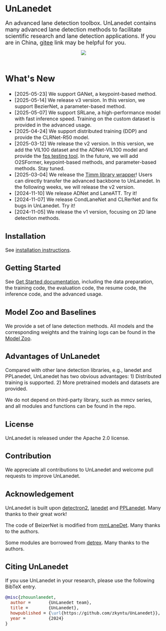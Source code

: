 # UnLanedet
<font size=4> An advanced lane detection toolbox. UnLanedet contains many advanced lane detection methods to facilitate scientific research and lane detection applications. If you are in China, [gitee](https://gitee.com/zkyseured/UnLanedet) link may be helpful for you.

<div align="center">
  <img src="doc/Lane_Detection_Demo.jpg"/>
</div>
<br>

## What's New 
* <font size=3> [2025-05-23] We support GANet, a keypoint-based method.
* <font size=3> [2025-05-14] We release v3 version. In this version, we support BezierNet, a parameter-based method.
* <font size=3> [2025-05-07] We support SRLane, a high-performance model with fast inference speed. Training on the custom dataset is provided in the advanced usage.
* <font size=3> [2025-04-24] We support distributed training (DDP) and provide the CLRNet-R50 model.
* <font size=3> [2025-03-12] We release the v2 version. In this version, we add the VIL100 dataset and the ADNet-VIL100 model and provide the [fps testing tool](./tools/test_speed.py). In the future, we will add O2SFormer, keypoint-based methods, and parameter-based methods. Stay tuned.
* <font size=3> [2025-03-04] We release the [Timm library wrapper](unlanedet/model/module/backbone/timm_wrapper.py)! Users can directly transfer the advanced backbone to UnLanedet. In the following weeks, we will release the v2 version.
* <font size=3> [2024-11-10] We release ADNet and LaneATT. Try it!
* <font size=3> [2024-11-07] We release CondLaneNet and CLRerNet and fix bugs in UnLanedet. Try it!
* <font size=3> [2024-11-05] We release the v1 version, focusing on 2D lane detection methods.

## Installation
<font size=3> See [installation instructions](doc/install.md).

## Getting Started
<font size=3> See [Get Started documentation](scripts/TRAIN.md), including the data preparation, the training code, the evaluation code, the resume code, the inference code, and the advanced usage.

## Model Zoo and Baselines
We provide a set of lane detection methods. All models and the corresponding weights and the training logs can be found in the [Model Zoo](doc/model_zpp.md).

## Advantages of UnLanedet
Compared with other lane detection libraries, e.g., lanedet and PPLanedet, UnLanedet has two obvious advantages: 1) Distributed training is supported. 2) More pretrained models and datasets are provided.

We do not depend on third-party library, such as mmcv series, and all modules and functions can be found in the repo.

## License
UnLanedet is released under the Apache 2.0 license.

## Contribution
We appreciate all contributions to UnLanedet and welcome pull requests to improve UnLanedet.

## Acknowledgement
UnLanedet is built upon [detectron2](https://github.com/facebookresearch/detectron2), [lanedet](https://github.com/Turoad/lanedet) and [PPLanedet](https://github.com/zkyseu/PPlanedet). Many thanks to their great work!

The code of BeizerNet is modified from [mmLaneDet](https://github.com/Yzichen/mmLaneDet). Many thanks to the authors.

Some modules are borrowed from [detrex](https://github.com/IDEA-Research/detrex). Many thanks to the authors.

## Citing UnLanedet
If you use UnLanedet in your research, please use the following BibTeX entry.

```BibTeX
@misc{zhouunlanedet,
  author =       {UnLanedet team},
  title =        {UnLanedet},
  howpublished = {\url{https://github.com/zkyntu/UnLanedet}},
  year =         {2024}
}
```
